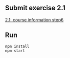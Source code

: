 ## Submit exercise 2.1
[2.1: course information step6](<https://fullstackopen.com/en/part2/rendering_a_collection_modules#:~:text=2.1%3A%20Course%20information%20step6>)

## Run
`npm install`  
`npm start`  